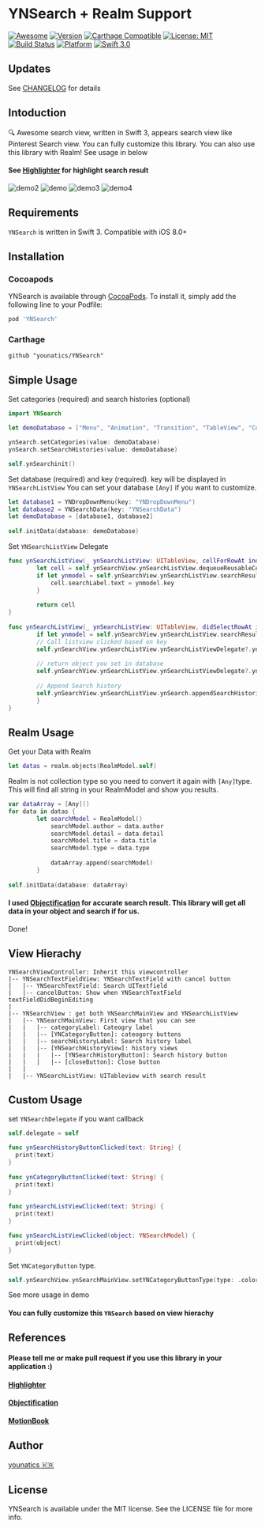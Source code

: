 # YNSearch + Realm Support

[![Awesome](https://cdn.rawgit.com/sindresorhus/awesome/d7305f38d29fed78fa85652e3a63e154dd8e8829/media/badge.svg)](https://github.com/sindresorhus/awesome)
[![Version](https://img.shields.io/cocoapods/v/YNSearch.svg?style=flat)](http://cocoapods.org/pods/YNSearch)
[![Carthage Compatible](https://img.shields.io/badge/Carthage-compatible-4BC51D.svg?style=flat)](https://github.com/Carthage/Carthage)
[![License: MIT](https://img.shields.io/badge/license-MIT-blue.svg?style=flat)](https://github.com/younatics/YNSearch/blob/master/LICENSE)
[![Build Status](https://travis-ci.org/younatics/YNSearch.svg?branch=master)](https://travis-ci.org/younatics/YNSearch)
[![Platform](https://img.shields.io/cocoapods/p/YNSearch.svg?style=flat)](http://cocoapods.org/pods/YNSearch)
[![Swift 3.0](https://img.shields.io/badge/Swift-3.0-orange.svg?style=flat)](https://developer.apple.com/swift/)

## Updates
See [CHANGELOG](https://github.com/younatics/YNSearch/blob/master/CHANGELOG.md) for details

## Intoduction
🔍 Awesome search view, written in Swift 3, appears search view like Pinterest Search view. You can fully customize this library. You can also use this library with Realm! See usage in below
#### See [Highlighter](https://github.com/younatics/Highlighter) for highlight search result

![demo2](Images/Highlighter.gif)
![demo](Images/YNSearch.gif)
![demo3](Images/YNSearch2.png)
![demo4](Images/YNSearch3.png)

## Requirements

`YNSearch` is written in Swift 3. Compatible with iOS 8.0+

## Installation

### Cocoapods

YNSearch is available through [CocoaPods](http://cocoapods.org). To install
it, simply add the following line to your Podfile:

```ruby
pod 'YNSearch'
```
### Carthage
```
github "younatics/YNSearch"
```

## Simple Usage
Set categories (required) and search histories (optional)
```swift
import YNSearch

let demoDatabase = ["Menu", "Animation", "Transition", "TableView", "CollectionView", "Indicator", "Alert", "UIView", "UITextfield", "UITableView", "Swift", "iOS", "Android"]

ynSearch.setCategories(value: demoDatabase)
ynSearch.setSearchHistories(value: demoDatabase)

self.ynSearchinit()
```

Set database (required) and key (required). key will be displayed in `YNSearchListView` You can set your database `[Any]` if you want to customize. 
```swift
let database1 = YNDropDownMenu(key: "YNDropDownMenu")
let database2 = YNSearchData(key: "YNSearchData")
let demoDatabase = [database1, database2]
        
self.initData(database: demoDatabase)
```

Set `YNSearchListView` Delegate
```Swift
func ynSearchListView(_ ynSearchListView: UITableView, cellForRowAt indexPath: IndexPath) -> UITableViewCell {
        let cell = self.ynSearchView.ynSearchListView.dequeueReusableCell(withIdentifier: YNSearchListViewCell.ID) as! YNSearchListViewCell
        if let ynmodel = self.ynSearchView.ynSearchListView.searchResultDatabase[indexPath.row] as? YNSearchModel {
            cell.searchLabel.text = ynmodel.key
        }
        
        return cell
}
    
func ynSearchListView(_ ynSearchListView: UITableView, didSelectRowAt indexPath: IndexPath) {
        if let ynmodel = self.ynSearchView.ynSearchListView.searchResultDatabase[indexPath.row] as? YNSearchModel, let key = ynmodel.key {
        // Call listview clicked based on key
        self.ynSearchView.ynSearchListView.ynSearchListViewDelegate?.ynSearchListViewClicked(key: key)
        
        // return object you set in database
        self.ynSearchView.ynSearchListView.ynSearchListViewDelegate?.ynSearchListViewClicked(object: self.ynSearchView.ynSearchListView.database[indexPath.row])
        
        // Append Search history
        self.ynSearchView.ynSearchListView.ynSearch.appendSearchHistories(value: key)
        }
}
```

## Realm Usage
Get your Data with Realm
```Swift 
let datas = realm.objects(RealmModel.self)
```
Realm is not collection type so you need to convert it again with `[Any]`type. This will find all string in your RealmModel and show you results.
```Swift 
var dataArray = [Any]()
for data in datas {
        let searchModel = RealmModel()
            searchModel.author = data.author
            searchModel.detail = data.detail
            searchModel.title = data.title
            searchModel.type = data.type
            
            dataArray.append(searchModel)
        }
        
self.initData(database: dataArray)
```


#### I used [Objectification](https://github.com/younatics/Objectification) for accurate search result. This library will get all data in your object and search if for us.
Done!

## View Hierachy
```
YNSearchViewController: Inherit this viewcontroller 
|-- YNSearchTextFieldView: YNSearchTextField with cancel button
|   |-- YNSearchTextField: Search UITextfield
|   |-- cancelButton: Show when YNSearchTextField textFieldDidBeginEditing
|
|-- YNSearchView : get both YNSearchMainView and YNSearchListView
|   |-- YNSearchMainView: First view that you can see
|   |   |-- categoryLabel: Cateogry label
|   |   |-- [YNCategoryButton]: cateogory buttons
|   |   |-- searchHistoryLabel: Search history label
|   |   |-- [YNSearchHistoryView]: history views
|   |   |   |-- [YNSearchHistoryButton]: Search history button
|   |   |   |-- [closeButton]: Close button
|   |
|   |-- YNSearchListView: UITableview with search result
```

## Custom Usage
set `YNSearchDelegate` if you want callback
```Swift 
self.delegate = self

func ynSearchHistoryButtonClicked(text: String) {
  print(text)
}
    
func ynCategoryButtonClicked(text: String) {
  print(text)
}
    
func ynSearchListViewClicked(text: String) {
  print(text)
}

func ynSearchListViewClicked(object: YNSearchModel) {
  print(object)
}
```

Set `YNCategoryButton` type.
```Swift
self.ynSearchView.ynSearchMainView.setYNCategoryButtonType(type: .colorful)
```

See more usage in demo

#### You can fully customize this `YNSearch` based on view hierachy

## References
#### Please tell me or make pull request if you use this library in your application :) 
#### [Highlighter](https://github.com/younatics/Highlighter)
#### [Objectification](https://github.com/younatics/Objectification)
#### [MotionBook](https://github.com/younatics/MotionBook)

## Author
[younatics 🇰🇷](https://twitter.com/younatics)

## License
YNSearch is available under the MIT license. See the LICENSE file for more info.
